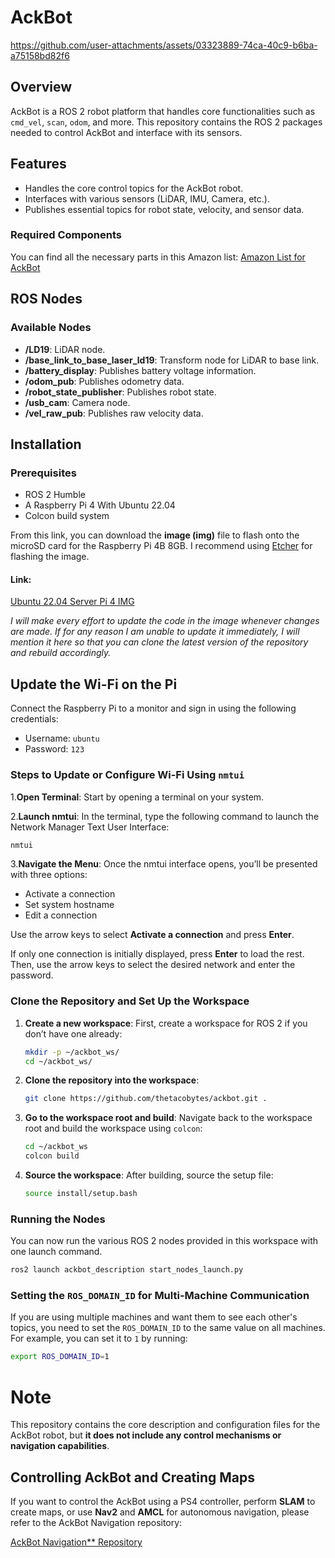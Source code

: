 # AckBot

https://github.com/user-attachments/assets/03323889-74ca-40c9-b6ba-a75158bd82f6

## Overview
AckBot is a ROS 2 robot platform that handles core functionalities such as `cmd_vel`, `scan`, `odom`, and more. This repository contains the ROS 2 packages needed to control AckBot and interface with its sensors.

## Features
- Handles the core control topics for the AckBot robot.
- Interfaces with various sensors (LiDAR, IMU, Camera, etc.).
- Publishes essential topics for robot state, velocity, and sensor data.

### Required Components
You can find all the necessary parts in this Amazon list:
[Amazon List for AckBot](https://www.amazon.com/hz/wishlist/ls/1HPBW0ZJIIN79?ref_=wl_share)


## ROS Nodes
### Available Nodes
- **/LD19**: LiDAR node.
- **/base_link_to_base_laser_ld19**: Transform node for LiDAR to base link.
- **/battery_display**: Publishes battery voltage information.
- **/odom_pub**: Publishes odometry data.
- **/robot_state_publisher**: Publishes robot state.
- **/usb_cam**: Camera node.
- **/vel_raw_pub**: Publishes raw velocity data.

## Installation
### Prerequisites
- ROS 2 Humble
- A Raspberry Pi 4 With Ubuntu 22.04
- Colcon build system
  
From this link, you can download the **image (img)** file to flash onto the microSD card for the Raspberry Pi 4B 8GB. I recommend using [Etcher](https://etcher.balena.io/) for flashing the image.

#### **Link**:
[Ubuntu 22.04 Server Pi 4 IMG](https://drive.google.com/drive/folders/1WxypJMW6T0hi-66JYA1BB3ZOif5wu8fc?usp=sharing)

*I will make every effort to update the code in the image whenever changes are made. If for any reason I am unable to update it immediately, I will mention it here so that you can clone the latest version of the repository and rebuild accordingly.*

## Update the Wi-Fi on the Pi
Connect the Raspberry Pi to a monitor and sign in using the following credentials:

- Username: `ubuntu`
- Password: `123`

### Steps to Update or Configure Wi-Fi Using `nmtui`
   1.**Open Terminal**: Start by opening a terminal on your system.
   
   2.**Launch nmtui**: In the terminal, type the following command to launch the Network Manager Text User Interface:
```bash
nmtui
```
   3.**Navigate the Menu**: Once the nmtui interface opens, you’ll be presented with three options:
- Activate a connection
- Set system hostname
- Edit a connection

Use the arrow keys to select **Activate a connection** and press **Enter**.

If only one connection is initially displayed, press **Enter** to load the rest. Then, use the arrow keys to select the desired network and enter the password.

### Clone the Repository and Set Up the Workspace

1. **Create a new workspace**:
   First, create a workspace for ROS 2 if you don’t have one already:
   ```bash
   mkdir -p ~/ackbot_ws/
   cd ~/ackbot_ws/
   ```
2. **Clone the repository into the workspace**:
   ```bash
   git clone https://github.com/thetacobytes/ackbot.git .
   ```
3. **Go to the workspace root and build**:
   Navigate back to the workspace root and build the workspace using `colcon`:
   ```bash
   cd ~/ackbot_ws
   colcon build
   ```
4. **Source the workspace**:
   After building, source the setup file:
   ```bash
   source install/setup.bash
   ```
### Running the Nodes
You can now run the various ROS 2 nodes provided in this workspace with one launch command.
   ```bash
   ros2 launch ackbot_description start_nodes_launch.py
  ```
### Setting the `ROS_DOMAIN_ID` for Multi-Machine Communication
If you are using multiple machines and want them to see each other's topics, you need to set the `ROS_DOMAIN_ID` to the same value on all machines. For example, you can set it to `1` by running:
   ```bash
   export ROS_DOMAIN_ID=1
   ```
# Note

This repository contains the core description and configuration files for the AckBot robot, but **it does not include any control mechanisms or navigation capabilities**.

## Controlling AckBot and Creating Maps

If you want to control the AckBot using a PS4 controller, perform **SLAM** to create maps, or use **Nav2** and **AMCL** for autonomous navigation, please refer to the AckBot Navigation repository:

[AckBot Navigation** Repository](https://github.com/TheTacoBytes/AckBot_Navigation)

